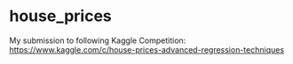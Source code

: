 # house_prices

My submission to following Kaggle Competition:
https://www.kaggle.com/c/house-prices-advanced-regression-techniques
